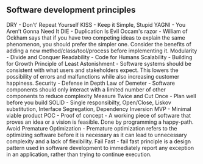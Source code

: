 Software development principles
-------------------------------
DRY - Don’t’ Repeat Yourself
KISS - Keep it Simple, Stupid
YAGNI - You Aren’t Gonna Need It
DIE - Duplication Is Evil
Occam's razor - William of Ockham says that if you have two competing ideas to explain the same phenomenon, you should prefer the simpler one. Consider the benefits of adding a new method/class/tool/process before implementing it.
Modularity - Divide and Conquer
Readability - Code for Humans
Scalability - Building for Growth
Principle of Least Astonishment - Software systems should be consistent with what users and stakeholders expect. This lowers the possibility of errors and malfunctions while also increasing customer happiness.
Security - Defense in Depth
Law of Demeter - Software components should only interact with a limited number of other components to reduce complexity
Measure Twice and Cut Once - Plan well before you build
SOLID - Single responsibilty, Open/Close, Liskov substitution, Interface Segregation, Dependency Inversion
MVP - Minimal viable product
POC - Proof of concept - A working piece of software that proves an idea or a vision is feasible. Done by programming a happy-path.
Avoid Premature Optimization - Premature optimization refers to the optimizing software before it is necessary as it can  lead to unnecessary complexity and a lack of flexibility.
Fail Fast - fail fast principle is a design pattern used in software development to immediately report any exception in an application, rather than trying to continue execution.
